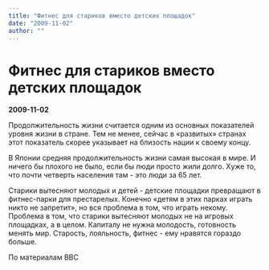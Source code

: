 ```yaml
---
title: "Фитнес для стариков вместо детских площадок"
date: "2009-11-02"
author: ""
---
```


# Фитнес для стариков вместо детских площадок

**2009-11-02** 

Продолжительность жизни считается одним из основных показателей уровня жизни в стране. Тем не менее, сейчас в «развитых» странах этот показатель скорее указывает на близость нации к своему концу.

В Японии средняя продолжительность жизни самая высокая в мире. И ничего бы плохого не было, если бы люди просто жили долго. Хуже то, что почти четверть населения там - это люди за 65 лет.

Старики вытесняют молодых и детей - детские площадки превращают в фитнес-парки для престарелых. Конечно «детям в этих парках играть никто не запретит», но вся проблема в том, что играть некому. Проблема в том, что старики вытесняют молодых не на игровых площадках, а в целом. Капиталу не нужна молодость, готовность менять мир. Старость, лояльность, фитнес - ему нравятся гораздо больше.

По материалам BBC
